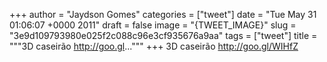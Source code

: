 
+++
author = "Jaydson Gomes"
categories = ["tweet"]
date = "Tue May 31 01:06:07 +0000 2011"
draft = false
image = "{TWEET_IMAGE}"
slug = "3e9d109793980e025f2c088c96e3cf935676a9aa"
tags = ["tweet"]
title = """3D caseirão http://goo.gl..."""
+++
3D caseirão http://goo.gl/WIHfZ
